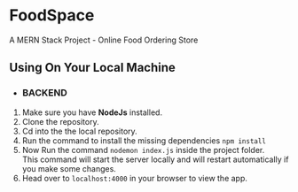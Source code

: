 # FoodSpace
A MERN Stack Project - Online Food Ordering Store

## Using On Your Local Machine
- ### BACKEND
1. Make sure you have **NodeJs** installed.
2. Clone the repository.
3. Cd into the the local repository.
4. Run the command to install the missing dependencies `npm install`
5. Now Run the command `nodemon index.js` inside the project folder.\
This command will start the server locally and will restart automatically if you make some changes.
6. Head over to `localhost:4000` in your browser to view the app.